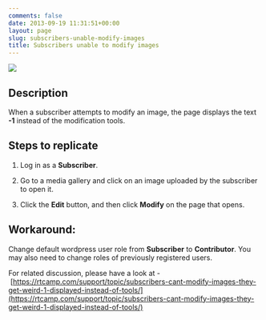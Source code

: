 ```yaml
---
comments: false
date: 2013-09-19 11:31:51+00:00
layout: page
slug: subscribers-unable-modify-images
title: Subscribers unable to modify images
---
```


![](https://rtcamp.com/wp-content/uploads/2013/09/rtMediaProImageEditModify.png)


## Description


When a subscriber attempts to modify an image, the page displays the text **-1** instead of the modification tools.


## Steps to replicate





	
  1. Log in as a **Subscriber**.

	
  2. Go to a media gallery and click on an image uploaded by the subscriber to open it.

	
  3. Click the **Edit** button, and then click **Modify** on the page that opens.




## Workaround:


Change default wordpress user role from **Subscriber** to **Contributor**. You may also need to change roles of previously registered users.

For related discussion, please have a look at - [https://rtcamp.com/support/topic/subscribers-cant-modify-images-they-get-weird-1-displayed-instead-of-tools/](https://rtcamp.com/support/topic/subscribers-cant-modify-images-they-get-weird-1-displayed-instead-of-tools/)




